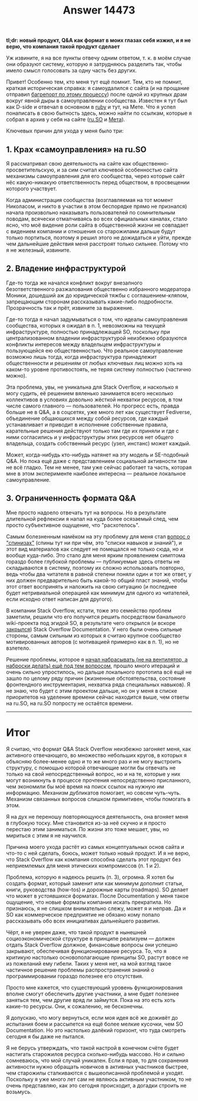 ﻿---
title: "Answer 14473"
se.owner.user_id: 579013
se.owner.display_name: "Призрак D-side"
se.owner.link: "https://ru.meta.stackoverflow.com/users/579013/%d0%9f%d1%80%d0%b8%d0%b7%d1%80%d0%b0%d0%ba-d-side"
se.answer_id: 14473
se.question_id: 14406
se.post_type: answer
se.is_accepted: False
---
<p><strong>tl;dr: новый продукт, Q&amp;A как формат в моих глазах себя изжил, и я не верю, что компания такой продукт сделает</strong></p>
<p>Уж извините, я на все пункты отвечу одним ответом, т. к. в моём случае они образуют систему, которую я затрудняюсь разделить так, чтобы имело смысл голосовать за одну часть без других.</p>
<p>Привет! Особенно тем, кто меня тут ещё помнит. Тем, кто не помнит, краткая историческая справка: я самоудалился с сайта (и на прощание отправил <a href="https://ru.meta.stackoverflow.com/questions/9349/%d0%9d%d0%b5-%d0%bf%d0%b5%d1%80%d0%b5%d0%b2%d0%b5%d0%b4%d0%b5%d0%bd%d0%be-%d1%81%d0%be%d0%be%d0%b1%d1%89%d0%b5%d0%bd%d0%b8%d0%b5-%d0%bd%d0%b0%d0%b7%d0%bd%d0%b0%d1%87%d0%b5%d0%bd%d0%be-%d1%83%d0%b4%d0%b0%d0%bb%d0%b5%d0%bd%d0%b8%d0%b5-%d0%bf%d1%80%d0%be%d1%84%d0%b8%d0%bb%d1%8f?rq=1">багрепорт по этому процессу</a>) после одной из крупных драм вокруг явной дыры в самоуправлении сообщества. Известен я тут был как D-side и отвечал в основном в <a href="https://ru.stackoverflow.com/questions/tagged/ruby" class="s-tag post-tag" title="показать вопросы с меткой [ruby]" aria-label="показать вопросы с меткой [ruby]" rel="tag" aria-labelledby="tag-ruby-tooltip-container" data-tag-menu-origin="Unknown">ruby</a> и тут, на Мете. Что я успел понаписать в свою бытность здесь, можно найти по ссылкам, которые я собрал в архив у себя на сайте (<a href="https://dside.ru/archive/ru_stackoverflow/" rel="nofollow noreferrer">ru.SO</a> и <a href="https://dside.ru/archive/ru_meta_stackoverflow/" rel="nofollow noreferrer">Мета</a>).</p>
<p>Ключевых причин для ухода у меня было три:</p>
<h2>1. Крах «самоуправления» на ru.SO</h2>
<p>Я рассматривал свою деятельность на сайте как общественно-просветительскую, и за сим считал ключевой особенностью сайта механизмы самоуправления для его сообщества, через которые сайт нёс какую-никакую ответственность перед обществом, в просвещении которого участвует.</p>
<p>Когда администрация сообщества (возглавляемая на тот момент Николасом, и никто в участии в этом беспорядке прямо не признался) начала произвольно наказывать пользователей по сомнительным поводам, всячески отмалчиваясь во всех официальных каналах, стало ясно, что моё видение роли сайта в общественной жизни не совпадает с видением компании и отношения со старожилами дальше будут только портиться, поэтому я решил этого не дожидаться и уйти, прежде чем дальнейшие действия меня расстроят только сильнее. Потому что я не железный, извините.</p>
<h2>2. Владение инфраструктурой</h2>
<p>Где-то тогда же начался конфликт вокруг внезапного безответственного разжалования общественно избранного модератора Моники, дошедший аж до юридической тяжбы с соглашением-кляпом, запрещающим сторонам рассказывать какие-либо подробности. Прозрачность так и прёт, извините за выражение.</p>
<p>Где-то тогда я начал задумываться о том, что идеалы самоуправления сообщества, которых я ожидал в п. 1, невозможны на текущей инфраструктуре, полностью принадлежащей SO, поскольку при централизованном владении инфраструктурой неизбежно образуются конфликты интересов между владельцем инфраструктуры и пользующейся ею общественностью. Что реальное самоуправление возможно лишь тогда, когда инфраструктура принадлежит общественности и решениям от любых ключевых лиц можно хоть на каком-то уровне противостоять, не теряя систему полностью (частично можно).</p>
<p>Эта проблема, увы, не уникальна для Stack Overflow, и насколько я могу судить, её решением вяленько занимается всего несколько коллективов в условиях довольно жёсткой нехватки ресурсов, в том числе самого главного — пользователей. Но прогресс есть, правда больше не в Q&amp;A, а в соцсетях, уже много лет как существует Fediverse, объединение общающихся между собой ресурсов, где каждый устанавливает и приводит в исполнение собственные правила, карательные решения действуют только там где их приняли и где с ними согласились и у инфраструктуры этих ресурсов нет общего владельца, создать собственный ресурс (узел, инстанс) может каждый.</p>
<p>Может, когда-нибудь кто-нибудь натянет на эту модель и SE-подобный Q&amp;A. Но пока ещё даже с представлением социальной активности там не всё гладко. Тем не менее, там уже сейчас работает та часть, которая мне в этом эксперименте наиболее интересна — реальное локальное самоуправление.</p>
<h2>3. Ограниченность формата Q&amp;A</h2>
<p>Мне просто надоело отвечать тут на вопросы. Но в результате длительной рефлексии я напал на куда более осязаемый след, чем просто субъективное ощущение, что &quot;расхотелось&quot;.</p>
<p>Самым болезненным намёком на эту проблему для меня стал <a href="https://ru.meta.stackoverflow.com/q/2790/579013">вопрос о &quot;спинизах&quot;</a> (спины тут ни при чём, это &quot;списки навыков и знаний&quot;), и этот вид материалов как следует не помещался не только сюда, но и вообще куда-либо. Это стало для меня ярким проявлением симптома гораздо более глубокой проблемы — публикуемые здесь ответы не складываются в систему, поэтому их сложно использовать повторно, ведь чтобы два читателя в равной степени поняли один и тот же ответ, у них должен предварительно быть какой-то общий пласт знаний, чтобы этот ответ воспринять и наложить на свою ситуацию (и последнее будет нетривиальной операцией как минимум для одного из читателей, если исходно ответ написан для другого).</p>
<p>В компании Stack Overflow, кстати, тоже это семейство проблем заметили, решили что его получится решить посредством банального wiki-проекта под эгидой SO, в результате чего открылся (и вскоре <a href="https://meta.stackoverflow.com/questions/354217/sunsetting-documentation">закрылся</a>) Stack Overflow Documentation. У него были очень сильные стороны, самым сильным из которых я считаю крупное сообщество мотивированных авторов (с мотивацией примерно как в п. 1), но не взлетело.</p>
<p>Решение проблемы, которое я <a href="https://ru.meta.stackoverflow.com/a/2793/579013">начал набрасывать (не на вентилятор, а наброски делать) ещё под тем вопросом</a>, прошло много итераций и очень сильно упростилось, но дальше локального прототипа всё ещё не зашло по целому ряду причин (жизненные обстоятельства, состояние фронтендного инструментария, нехватка ряда специальных навыков). Я не знаю, что будет с этим проектом дальше, но он у меня в списке приоритетов на уделение времени сейчас находится выше, чем ответы на ru.SO, на ru.SO попросту не остаётся времени.</p>
<hr />
<h1>Итог</h1>
<p>Я считаю, что формат Q&amp;A Stack Overflow неизбежно загоняет меня, как активного отвечающего, во множество небольших кругов, в которых я объясняю более-менее одно и то же много раз и не могу выстроить структуру, с помощью которой отвечающие могли бы отвечать не только на свой непосредственный вопрос, но и на те, которые у них могут возникнуть в процессе прочтения непосредственно присланного, чем экономили бы моё время на поиск ссылок на нужную им информацию. Механизм дубликатов помогает, но совсем чуть-чуть. Механизм связанных вопросов слишком примитивен, чтобы помогать в этом.</p>
<p>Я на дух не переношу повторяющуюся деятельность, она вгоняет меня в глубокую тоску. Мне становится из-за неё скучно и я просто перестаю этим заниматься. По жизни это тоже мешает, увы, но мириться с этим я не научился.</p>
<p>Причина моего ухода растёт из самых концептуальных основ сайта и что-то с ней сделать, боюсь, может только новый продукт. И я не верю, что Stack Overflow как компания способна сделать этот продукт без неприемлемых для меня этических компромиссов (п. 1 и 2).</p>
<p>Проблема, которую я надеюсь решить (п. 3), огромна. Я хотел бы создать формат, который заменит или как минимум дополнит статьи, книги, руководства (how-tos) и дорожные карты (roadmaps). SO делает что может в <em>устоявшихся</em> форматах. После Documentation у меня такое ощущение, что новые форматы компания искать прекратила. Но признаюсь, я не слишком внимательно слежу, может я и неправ. Да и SO как коммерческое предприятие не обязано кому попало рассказывать обо всех инициативах дальнейшего развития.</p>
<p>Чёрт, я не уверен даже, что такой продукт в нынешней социоэкономической структуре в принципе реализуем — должен отдать Stack Overflow должное, финансовые вопросы они успешно закрывают, обеспечивая функционирование ресурса. То, что я критикую настолько основополагающие принципы SO, растут вовсе не из пожеланий ему гибели. Таких у меня нет, на мой взгляд такое частичное решение проблемы распространения знаний о программировании гораздо полезнее его отсутствия.</p>
<p>Просто мне кажется, что существующий уровень функционирования вполне смогут обеспечить другие участники, а мне будет полезнее заняться тем, чем другие вряд ли займутся. Пока на это есть хоть какие-то ресурсы. Они, к сожалению, не бесконечны.</p>
<p>Я допускаю, что могу вернуться, если моя идея всё же доживёт до испытания боем и рассыпется на ещё более мелкие кусочки, чем SO Documentation. Но это настолько далёкий горизонт, что туда смотреть сегодня я бы даже не пытался.</p>
<p>Я не берусь утверждать, что такой настрой в конечном счёте будет настигать старожилов ресурса сколько-нибудь массово. Но и сильно сомневаюсь, что мой случай уникален. Если я прав, то для сохранения активности нужно обращать новичков в активных участников быстрее, чем старожилы сталкиваются с вышеописанной проблемой и уходят. Поскольку я уже много лет сам не являюсь активным участником, то не очень представляю, как это сегодня происходит, а догадки строить не возьмусь.</p>
